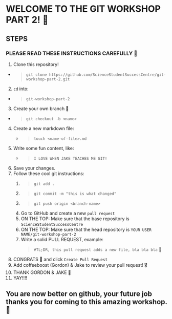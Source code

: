 # WELCOME TO THE GIT WORKSHOP PART 2! 🦄

## STEPS
### PLEASE READ THESE INSTRUCTIONS CAREFULLY 👀

1.  Clone this repository!
- > `git clone https://github.com/ScienceStudentSuccessCentre/git-workshop-part-2.git`
2.  `cd` into: 
   - > `git-workshop-part-2`
3.  Create your own branch 🌲
   - > `git checkout -b <name>`
4. Create a new markdown file:
   - > `touch <name-of-file>.md`
5. Write some fun content, like: 
   - > `I LOVE WHEN JAKE TEACHES ME GIT!`
6. Save your changes. 
7. Follow these cool git instructions: 
   1. > `git add .`
   2. > `git commit -m "this is what changed" `
   3. > `git push origin <branch-name>`
   4. Go to GitHub and create a new `pull request`
   6. ON THE TOP: Make sure that the base repository is `ScienceStudentSuccessCentre`
   7. ON THE TOP: Make sure that the head repository is `YOUR USER NAME/git-workshop-part-2`
   8. Write a solid PULL REQUEST, example: 
      > `#TL;DR, this pull request adds a new file, bla bla bla` 🚀
6. CONGRATS 🥳 and click `Create Pull Request`
7. Add coffeeboost (Gordon) & Jake to review your pull request! 🎖
8. THANK GORDON & JAKE 🎉
9. YAY!!!!


## You are now better on github, your future job thanks you for coming to this amazing workshop. 🦄